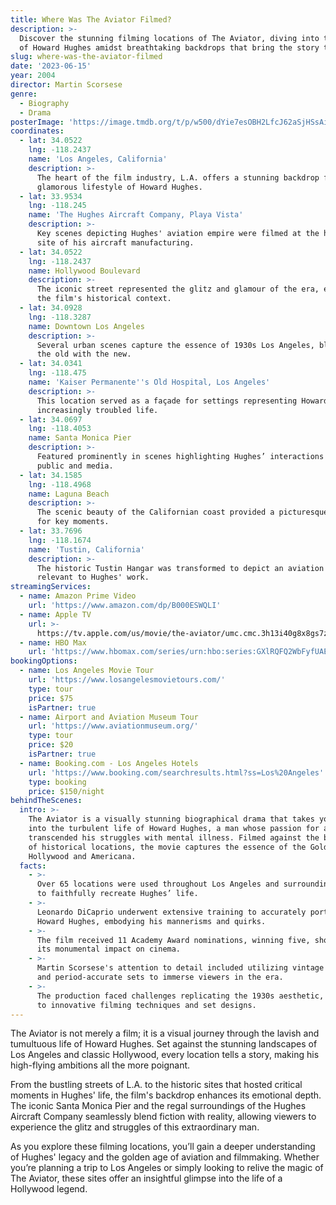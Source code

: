 ```yaml
---
title: Where Was The Aviator Filmed?
description: >-
  Discover the stunning filming locations of The Aviator, diving into the life
  of Howard Hughes amidst breathtaking backdrops that bring the story to life.
slug: where-was-the-aviator-filmed
date: '2023-06-15'
year: 2004
director: Martin Scorsese
genre:
  - Biography
  - Drama
posterImage: 'https://image.tmdb.org/t/p/w500/dYie7esOBH2LfcJ62aSjHSsAiIF.jpg'
coordinates:
  - lat: 34.0522
    lng: -118.2437
    name: 'Los Angeles, California'
    description: >-
      The heart of the film industry, L.A. offers a stunning backdrop for the
      glamorous lifestyle of Howard Hughes.
  - lat: 33.9534
    lng: -118.245
    name: 'The Hughes Aircraft Company, Playa Vista'
    description: >-
      Key scenes depicting Hughes' aviation empire were filmed at the historic
      site of his aircraft manufacturing.
  - lat: 34.0522
    lng: -118.2437
    name: Hollywood Boulevard
    description: >-
      The iconic street represented the glitz and glamour of the era, enhancing
      the film's historical context.
  - lat: 34.0928
    lng: -118.3287
    name: Downtown Los Angeles
    description: >-
      Several urban scenes capture the essence of 1930s Los Angeles, blending
      the old with the new.
  - lat: 34.0341
    lng: -118.475
    name: 'Kaiser Permanente''s Old Hospital, Los Angeles'
    description: >-
      This location served as a façade for settings representing Howard's
      increasingly troubled life.
  - lat: 34.0697
    lng: -118.4053
    name: Santa Monica Pier
    description: >-
      Featured prominently in scenes highlighting Hughes’ interactions with the
      public and media.
  - lat: 34.1585
    lng: -118.4968
    name: Laguna Beach
    description: >-
      The scenic beauty of the Californian coast provided a picturesque backdrop
      for key moments.
  - lat: 33.7696
    lng: -118.1674
    name: 'Tustin, California'
    description: >-
      The historic Tustin Hangar was transformed to depict an aviation facility
      relevant to Hughes' work.
streamingServices:
  - name: Amazon Prime Video
    url: 'https://www.amazon.com/dp/B000ESWQLI'
  - name: Apple TV
    url: >-
      https://tv.apple.com/us/movie/the-aviator/umc.cmc.3h13i40g8x8gs7zqwq8un32xj
  - name: HBO Max
    url: 'https://www.hbomax.com/series/urn:hbo:series:GXlRQFQ2WbFyfUAEAAAB9'
bookingOptions:
  - name: Los Angeles Movie Tour
    url: 'https://www.losangelesmovietours.com/'
    type: tour
    price: $75
    isPartner: true
  - name: Airport and Aviation Museum Tour
    url: 'https://www.aviationmuseum.org/'
    type: tour
    price: $20
    isPartner: true
  - name: Booking.com - Los Angeles Hotels
    url: 'https://www.booking.com/searchresults.html?ss=Los%20Angeles'
    type: booking
    price: $150/night
behindTheScenes:
  intro: >-
    The Aviator is a visually stunning biographical drama that takes you deep
    into the turbulent life of Howard Hughes, a man whose passion for aviation
    transcended his struggles with mental illness. Filmed against the backdrop
    of historical locations, the movie captures the essence of the Golden Age of
    Hollywood and Americana.
  facts:
    - >-
      Over 65 locations were used throughout Los Angeles and surrounding areas
      to faithfully recreate Hughes’ life.
    - >-
      Leonardo DiCaprio underwent extensive training to accurately portray
      Howard Hughes, embodying his mannerisms and quirks.
    - >-
      The film received 11 Academy Award nominations, winning five, showcasing
      its monumental impact on cinema.
    - >-
      Martin Scorsese's attention to detail included utilizing vintage aircraft
      and period-accurate sets to immerse viewers in the era.
    - >-
      The production faced challenges replicating the 1930s aesthetic, leading
      to innovative filming techniques and set designs.
---
```


<AviatorGuide />

The Aviator is not merely a film; it is a visual journey through the lavish and tumultuous life of Howard Hughes. Set against the stunning landscapes of Los Angeles and classic Hollywood, every location tells a story, making his high-flying ambitions all the more poignant.

From the bustling streets of L.A. to the historic sites that hosted critical moments in Hughes' life, the film's backdrop enhances its emotional depth. The iconic Santa Monica Pier and the regal surroundings of the Hughes Aircraft Company seamlessly blend fiction with reality, allowing viewers to experience the glitz and struggles of this extraordinary man.

As you explore these filming locations, you’ll gain a deeper understanding of Hughes' legacy and the golden age of aviation and filmmaking. Whether you’re planning a trip to Los Angeles or simply looking to relive the magic of The Aviator, these sites offer an insightful glimpse into the life of a Hollywood legend.
